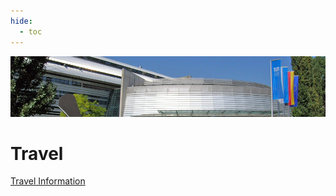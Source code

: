 ```yaml
---
hide:
  - toc
---
```


![2013 Fall Collaboration Meeting](munich2013-header.jpg)

# Travel

[Travel Information](http://www.tum.de/en/about-tum/contact-directions/)